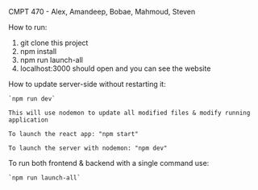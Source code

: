 CMPT 470 - Alex, Amandeep, Bobae, Mahmoud, Steven

How to run:

1. git clone this project
2. npm install
3. npm run launch-all
4. localhost:3000 should open and you can see the website

How to update server-side without restarting it:

    `npm run dev`

    This will use nodemon to update all modified files & modify running application

    To launch the react app: "npm start"

    To launch the server with nodemon: "npm dev"

To run both frontend & backend with a single command use:

    `npm run launch-all`
